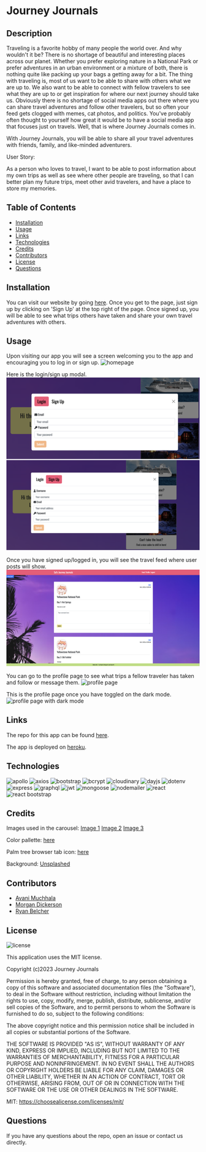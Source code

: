 # Journey Journals

## Description

Traveling is a favorite hobby of many people the world over. And why wouldn't it be? There is no shortage of beautiful and interesting places across our planet. Whether you prefer exploring nature in a National Park or prefer adventures in an urban environment or a mixture of both, there is nothing quite like packing up your bags a getting away for a bit. The thing with traveling is, most of us want to be able to share with others what we are up to. We also want to be able to connect with fellow travelers to see what they are up to or get inspiration for where our next journey should take us. Obviously there is no shortage of social media apps out there where you can share travel adventures and follow other travelers, but so often your feed gets clogged with memes, cat photos, and politics. You've probably often thought to yourself how great it would be to have a social media app that focuses just on travels. Well, that is where Journey Journals comes in. 

With Journey Journals, you will be able to share all your travel adventures with friends, family, and like-minded adventurers. 

User Story:

As a person who loves to travel, I want to be able to post information about my own trips as well as see where other people are traveling, so that I can better plan my future trips, meet other avid travelers, and have a place to store my memories.  


## Table of Contents

- [Installation](#installation)
- [Usage](#usage)
- [Links](#links)
- [Technologies](#technologies)
- [Credits](#credits)
- [Contributors](#contributors)
- [License](#license)
- [Questions](#questions)


## Installation

You can visit our website by going [here](https://hidden-reef-01487.herokuapp.com/). Once you get to the page, just sign up by clicking on 'Sign Up' at the top right of the page. Once signed up, you will be able to see what trips others have taken and share your own travel adventures with others.  


## Usage

Upon visiting our app you will see a screen welcoming you to the app and encouraging you to log in or sign up. 
![homepage](assets/images/homepage_screenshot.png)

Here is the login/sign up modal.
![login](assets/images/login_screenshot.png) ![signup](assets/images/signup_screenshot.png)

Once you have signed up/logged in, you will see the travel feed where user posts will show.
![travel feed](assets/images//travel_feed_screenshot.png)

You can go to the profile page to see what trips a fellow traveler has taken and follow or message them.
![profile page](assets/images//profile_page_screenshot.png)

This is the profile page once you have toggled on the dark mode.
![profile page with dark mode](assets/images//profile_page_dark_screenshot.png) 

## Links

The repo for this app can be found [here](https://github.com/M-Dickerson/journey-journals).

The app is deployed on [heroku](https://hidden-reef-01487.herokuapp.com/).


## Technologies

![apollo](https://img.shields.io/badge/apollo-v3.6.2-blueviolet)
![axios](https://img.shields.io/badge/axios-v1.2.3-blue)
![bootstrap](https://img.shields.io/badge/bootstrap-v5.2.3-green)
![bcrypt](https://img.shields.io/badge/bcrypt-v4.0.1-yellowgreen)
![cloudinary](https://img.shields.io/badge/cloudinary-v1.8.1-orange)
![dayjs](https://img.shields.io/badge/dayjs-v1.11.7-red)
![dotenv](https://img.shields.io/badge/dotenv-v16.0.3-brightgreen)
![express](https://img.shields.io/badge/express-v4.17.1-blueviolet)
![graphql](https://img.shields.io/badge/graphql-v16.3.0-blue)
![jwt](https://img.shields.io/badge/jwt-v8.5.1-green)
![mongoose](https://img.shields.io/badge/mongoose-v5.9.10-yellowgreen)
![nodemailer](https://img.shields.io/badge/nodemailer-v6.9.1-orange)
![react](https://img.shields.io/badge/react-v17.0.2-ted)
![react bootstrap](https://img.shields.io/badge/react_bootstrap-v2.7.2-brightgreen)


## Credits

Images used in the carousel: [Image 1](https://unsplash.com/photos/A5rCN8626Ck) [Image 2](https://unsplash.com/photos/NXVcE-LkrzQ) [Image 3](https://unsplash.com/photos/vk4vjTNVrTg)

Color pallette: [here](https://colorpalettes.io/tropical-summer-color-palette/)

Palm tree browser tab icon: [here](https://www.flaticon.com/free-icon/island-with-palm-trees_66375?term=palm+tree&page=1&position=15&origin=tag&related_id=66375)

Background: [Unsplashed](https://unsplash.com/photos/CSs8aiN_LkI)


## Contributors 

- [Avani Muchhala](https://github.com/AvaniMuchhala)
- [Morgan Dickerson](https://github.com/M-Dickerson)
- [Ryan Belcher](https://github.com/RyanMBelcher)


## License

![license](https://img.shields.io/badge/License-MIT-blueviolet)

This application uses the MIT license.

Copyright (c)2023 Journey Journals

Permission is hereby granted, free of charge, to any person obtaining
a copy of this software and associated documentation files (the
"Software"), to deal in the Software without restriction, including
without limitation the rights to use, copy, modify, merge, publish,
distribute, sublicense, and/or sell copies of the Software, and to
permit persons to whom the Software is furnished to do so, subject to
the following conditions:

The above copyright notice and this permission notice shall be
included in all copies or substantial portions of the Software.

THE SOFTWARE IS PROVIDED "AS IS", WITHOUT WARRANTY OF ANY KIND,
EXPRESS OR IMPLIED, INCLUDING BUT NOT LIMITED TO THE WARRANTIES OF
MERCHANTABILITY, FITNESS FOR A PARTICULAR PURPOSE AND
NONINFRINGEMENT. IN NO EVENT SHALL THE AUTHORS OR COPYRIGHT HOLDERS BE
LIABLE FOR ANY CLAIM, DAMAGES OR OTHER LIABILITY, WHETHER IN AN ACTION
OF CONTRACT, TORT OR OTHERWISE, ARISING FROM, OUT OF OR IN CONNECTION
WITH THE SOFTWARE OR THE USE OR OTHER DEALINGS IN THE SOFTWARE.
  
MIT: https://choosealicense.com/licenses/mit/


## Questions

If you have any questions about the repo, open an issue or contact us directly.